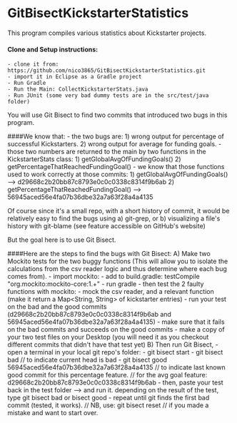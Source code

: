 # GitBisectKickstarterStatistics

This program compiles various statistics about Kickstarter projects.

#### Clone and Setup instructions:
	- clone it from: https://github.com/nico3865/GitBisectKickstarterStatistics.git
	- import it in Eclipse as a Gradle project
	- Run Gradle 
	- Run the Main: CollectKickstarterStats.java
	- Run JUnit (some very bad dummy tests are in the src/test/java folder) 

You will use Git Bisect to find two commits that introduced two bugs in this program.

####We know that:
	- the two bugs are: 
		1) wrong output for percentage of successful Kickstarters.
		2) wrong output for average for funding goals.
	- those two numbers are returned to the main by two functions in the KickstarterStats class: 
		1) getGlobalAvgOfFundingGoals()
		2) getPercentageThatReachedFundingGoal() 
	- we know that those functions used to work correctly at those commits:
		1) getGlobalAvgOfFundingGoals() --> d29668c2b20bb87c8793e0c0c0338c8314f9b6ab
		2) getPercentageThatReachedFundingGoal() --> 56945aced56e4fa07b36dbe32a7a63f28a4a4135
 
Of course since it's a small repo, with a short history of commit, it would be relatively easy to find the bugs using 
	a) git-grep, or 
	b) visualizing a file's history with git-blame (see feature accessible on GitHub's website)

But the goal here is to use Git Bisect.

####Here are the steps to find the bugs with Git Bisect:
	A) Make two Mockito tests for the two buggy functions (This will allow you to isolate the calculations from the csv reader logic and thus determine where each bug comes from).
		- import mockito:
			- add to build.gradle: testCompile "org.mockito:mockito-core:1.+"
			- run gradle
		- then test the 2 faulty functions with mockito:
			- mock the csv reader, and a relevant function (make it return a Map<String, String> of kickstarter entries)
			- run your test on the bad and the good commits (d29668c2b20bb87c8793e0c0c0338c8314f9b6ab and 56945aced56e4fa07b36dbe32a7a63f28a4a4135)
				- make sure that it fails on the bad commits and succeeds on the good commits
			- make a copy of your two test files on your Desktop (you will need it as you checkout different commits that didn't have that test yet)
	B) Then run Git Bisect, 
		- open a terminal in your local git repo's folder:
		- git bisect start
		- git bisect bad // to indicate current head is bad
		- git bisect good 56945aced56e4fa07b36dbe32a7a63f28a4a4135 // to indicate last known good commit for this percentage feature. // for the avg goal feature: d29668c2b20bb87c8793e0c0c0338c8314f9b6ab
		- then, paste your test back in the test folder --> and run it. depending on the result of the test, type git bisect bad or bisect good
		- repeat until git finds the first bad commit (tested, it works).
		// NB, use: git bisect reset // if you made a mistake and want to start over.

